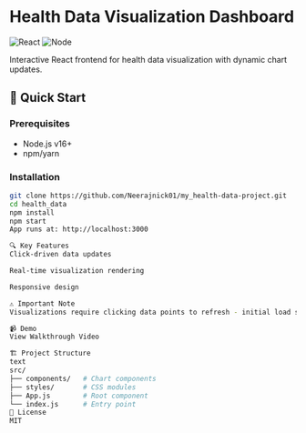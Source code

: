 # Health Data Visualization Dashboard

![React](https://img.shields.io/badge/React-18.x-61DAFB)
![Node](https://img.shields.io/badge/Node-16.x+-339933)

Interactive React frontend for health data visualization with dynamic chart updates.

## 🚀 Quick Start

### Prerequisites
- Node.js v16+
- npm/yarn

### Installation
```bash
git clone https://github.com/Neerajnick01/my_health-data-project.git
cd health_data
npm install
npm start
App runs at: http://localhost:3000

🔍 Key Features
Click-driven data updates

Real-time visualization rendering

Responsive design

⚠️ Important Note
Visualizations require clicking data points to refresh - initial load shows cached data.

📹 Demo
View Walkthrough Video

🏗️ Project Structure
text
src/
├── components/   # Chart components
├── styles/       # CSS modules
├── App.js        # Root component
└── index.js      # Entry point
📜 License
MIT
